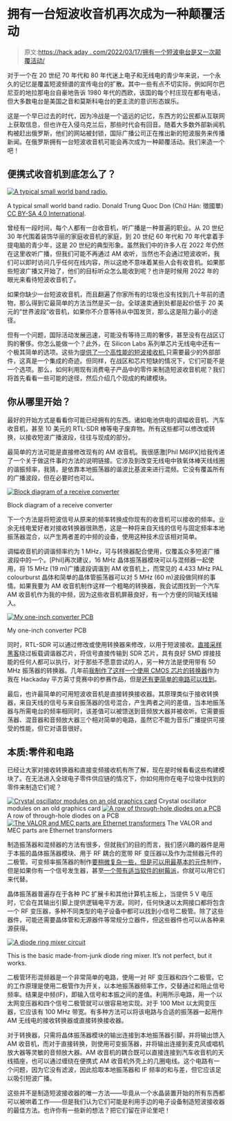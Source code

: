 # 拥有一台短波收音机再次成为一种颠覆活动

> 原文:[https://hack aday . com/2022/03/17/拥有一个短波电台是又一次颠覆活动/](https://hackaday.com/2022/03/17/owning-a-shortwave-radio-is-once-again-a-subversive-activity/)

对于一个在 20 世纪 70 年代和 80 年代迷上电子和无线电的青少年来说，一个永久的记忆是覆盖短波频谱的宣传电台的扩散。其中一些有点不切实际，例如阿尔巴尼亚的地拉那电台自豪地告诉 1980 年代的西欧，该国的每个村庄现在都有电话，但大多数电台是美国之音和莫斯科电台的更主流的意识形态娱乐。

这是一个早已过去的时代，因为冷战是一个遥远的记忆，东西方的公民都从互联网上获取信息，但也许在入侵乌克兰后，那些时代会有回音。随着大多数外部新闻机构被赶出俄罗斯，他们的网站被封锁，国际广播公司正在推出新的短波服务来传播新闻。在俄罗斯拥有一台短波收音机可能会再次成为一种颠覆活动。我们来造一个吧！

## 便携式收音机到底怎么了？

[![A typical small world band radio.](../Images/7514d77e635cea87c8679bc2f10794d8.png)](https://hackaday.com/wp-content/uploads/2022/03/sony-world-band-radio.jpg)

A typical small world band radio. Donald Trung Quoc Don (Chữ Hán: 徵國單) [CC BY-SA 4.0 International](https://commons.wikimedia.org/wiki/File:Sony_ICF-SW11_12-band_World_Band_Radio,_Winschoten_(2019)_01.jpg).

曾经有一段时间，每个人都有一台收音机，听广播是一种普遍的职业。从 20 世纪 30 年代围着装饰华丽的家庭收音机的家庭，到 20 世纪 60 年代和 70 年代拿着手提电脑的青少年，这是 20 世纪的典型形象。虽然我们中的许多人在 2022 年仍然在这里收听广播，但我们可能不再通过 AM 收听，当然也不会通过短波收听。我们可以即时访问几乎任何在线内容，所以这绝不意味着某些人会有收音机。如果那些短波广播又开始了，他们的目标听众怎么能收到呢？也许是时候用 2022 年的眼光来看待短波收音机了。

如果你缺少一台短波收音机，而且翻遍了你家所有的垃圾也没有找到几十年前的遗物，那么得到它最简单的方法当然是买一台。全球速卖通到处都是起价低于 20 美元的“世界波段”收音机，如果你不介意等待从中国发货，那么这是阻力最小的途径。

但有一个问题，国际活动发展迅速，可能没有等待三周的奢侈，甚至没有在战区订购的奢侈。你怎么能做一个？此外，在 Silicon Labs 系列单芯片无线电中还有一个极其简单的选项。这些为[提供了一个高性能的短波接收机](https://hackaday.com/2020/03/02/multi-band-receiver-on-a-chip-controlled-by-arduino/),只需要最少的外部部件，这真是一个集成的奇迹。但同样，在战区和芯片短缺的情况下，它们可能不是一个选项。那么，如何利用现有消费电子产品中的零件来制造短波收音机呢？我们将首先看看一些可能的途径，然后介绍几个现成的构建模块。

## 你从哪里开始？

最好的开始方式是看看你可能已经拥有的东西。诸如电池供电的调幅收音机、汽车收音机，甚至 10 美元的 RTL-SDR 棒等电子废弃物。所有这些都可以修改或转换，以接收短波广播波段，往往与现成的部分。

最简单的方法可能是直接修改现有的 AM 收音机。我很感激[Phil M6IPX]给我传递了一个关于做这件事的方法的说明链接。它涉及到改变无线电中铁氧体棒天线线圈的谐振频率，我猜，是依靠本地振荡器的谐波比基波来进行混频。它没有覆盖所有的广播波段，但在必要时也可以。

[![Block diagram of a receive converter](../Images/56d8eaa5a01ab85e35196ef645ed7c6f.png)](https://hackaday.com/wp-content/uploads/2022/03/converter-block-diagram.jpg)

Block diagram of a receive converter

下一个方法是将短波信号从原来的频率转换成你现有的收音机可以接收的频率。业余无线电爱好者对接收转换器很熟悉，这是一种将来自天线的信号与固定频率本地振荡器混合，以产生两者差的中频的设备，使用这种技术应该相对简单。

调幅收音机的调谐频率约为 1 MHz，可与转换器配合使用，仅覆盖众多短波广播波段中的一个。[Phil]再次建议，16 MHz 晶体振荡器模块可以与混频器一起使用，将 15 MHz (19 m)广播波段调谐到 AM 收音机上，而常见的 4.433 MHz PAL colourburst 晶体和简单的晶体管振荡器可以对 5 MHz (60 m)波段做同样的事情。如果我要为 AM 收音机制作这样一个粗略的转换器，我会试图找到一个汽车 AM 收音机作为我的中频，因为这些收音机屏蔽良好，有一个方便的同轴天线输入。

[![My one-inch converter PCB](../Images/9ddad50e48221a64ad4de3fa5f204758.png)](https://hackaday.com/wp-content/uploads/2022/03/square-inch-converter-top-800px.jpg)

My one-inch converter PCB

同时，RTL-SDR 可以通过修改或使用转换器来修改，以用于短波接收。[直接采样黑客](https://www.rtl-sdr.com/rtl-sdr-direct-sampling-mode/)绕过板载调谐器芯片，将信号直接传输到 SDR 芯片，具有良好 SMD 焊接技能的任何人都可以执行，对于那些不愿意尝试的人，另一种方法是使用带有 50 MHz 振荡器的转换器。几年前[我制作了这样一个使用 CMOS 芯片的转换器](https://hackaday.io/project/8486-hf-receive-converter-for-rtl-sdrs-and-similar)作为我在 Hackaday 平方英寸竞赛中的参赛作品，但是[还有更简单的电路可以找到](https://qrp-gaijin.blogspot.com/2017/07/rtl-sdr-upconversion-with-diode-ring_30.html)。

最后，也许最简单的可用短波收音机是直接转换接收器。其原理类似于接收转换器，来自天线的信号与来自振荡器的信号混合，产生两者之间的差值，当本地振荡器与所需电台的频率相同时，该差值可以被馈送到音频放大器并被收听。它需要振荡器、混音器和音频放大器三个相对简单的电路，虽然它不能为音乐广播提供可接受的性能，但它对语音很好。

## 本质:零件和电路

已经让大家对接收转换器和直接变频接收机有所了解，现在是时候看看这些构建模块了。在无法进入全球电子零件供应链的情况下，你如何用你在电子垃圾中找到的零件来制造它们呢？

 [![Crystal oscillator modules on an old graphics card](../Images/f73f535198cc0449e3d1653dcc4a12c3.png "crystal-oscillators")](https://hackaday.com/2022/03/17/owning-a-shortwave-radio-is-once-again-a-subversive-activity/crystal-oscillators/) Crystal oscillator modules on an old graphics card [![A row of through-hole diodes on a PCB](../Images/c73050eb73eace30a9bc3e2c3f27cb61.png "through-hole-diodes")](https://hackaday.com/2022/03/17/owning-a-shortwave-radio-is-once-again-a-subversive-activity/through-hole-diodes/) A row of through-hole diodes on a PCB [![The VALOR and MEC parts are Ethernet transformers](../Images/125a89807fb405b879bcd7ea5383c69b.png "ethernet-transformers")](https://hackaday.com/2022/03/17/owning-a-shortwave-radio-is-once-again-a-subversive-activity/ethernet-transformers/) The VALOR and MEC parts are Ethernet transformers

制造振荡器和混频器的方法有很多，但就我们的目的而言，我们感兴趣的器件是用于本振的晶体振荡器模块、用于 RF 耦合的宽带 RF 变压器以及作为混频器元件的二极管。可变频率振荡器的制作[要稍微复杂一些，但是可以用最基本的元件](https://pe2bz.philpem.me.uk/Comm/-%20Receivers/-%20Misc/CWr-01-40-80meters-4tran/VFO/vfo.html)制作，但是如果你有一个信号发生器，甚至[一个带有适当软件的树莓派](https://github.com/JennyList/LanguageSpy/tree/master/RaspberryPi/rf/freq_pi)，你就可以用它们来代替。

晶体振荡器普遍存在于各种 PC 扩展卡和其他计算机主板上，当提供 5 V 电压时，它会在其输出引脚上提供逻辑电平方波。同时，任何快速以太网接口都将包含一个 RF 变压器，多种不同类型的电子设备中都可以找到小信号二极管。除了这些器件，可能还需要晶体管和无源器件等常规分立器件，但这些器件也可以从各种来源获得。

[![A diode ring mixer circuit](../Images/dd829832e4bb1ae27ee77207af0aa9d6.png)](https://hackaday.com/wp-content/uploads/2022/03/diode-mixer.jpg)

This is the basic made-from-junk diode ring mixer. It’s not perfect, but it works.

二极管环形混频器是一个非常简单的电路，使用一对 RF 变压器和四个二极管。它的工作原理是使用二极管作为开关，以本地振荡器频率工作，交替通过和阻止信号频率。结果是中频(IF)，即输入信号和本振之间的差值。利用所示电路，用一个以太网变压器和四个信号二极管就可以很容易地实现。对于 100 Mbit 以太网变压器，它应该有 100 MHz 带宽。有多种方法可以将该电路与合适的振荡器一起用作 AM 无线电的接收转换器或直接转换接收器。

对于转换器，只需将晶体振荡器模块的输出连接到本地振荡器引脚，并将输出馈入 AM 收音机，而对于直接转换，则使用可变振荡器，并将输出连接到麦克风或唱机放大器等灵敏的音频放大器。AM 收音机的耦合既可以直接连接到汽车收音机的天线插座，也可以通过缠绕在便携式 AM 收音机外壳上的几圈电线。这个电路有一个问题，因为它没有滤波，因此拾取本地振荡器和 IF 频率的和与差，但它应该足以吸引短波广播。

这些并不是制造短波接收器的唯一方法——毕竟从一个水晶装置开始的所有东西都可以被哄着工作——但是我们认为它们可能是利用手边的电子设备制造短波接收器的最佳方法。也许你有一些新的想法？把它们留在评论里吧！